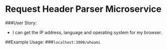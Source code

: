# Request Header Parser Microservice
###User Story:
-  I can get the IP address, language and operating system for my browser.

##Example Usage:
###`localhost:3000/whoami`


